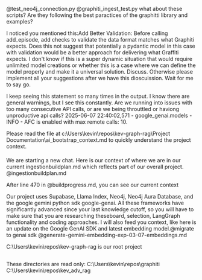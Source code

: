 @test_neo4j_connection.py @graphiti_ingest_test.py what about these scripts? Are
they following the best paractices of the graphitti library and examples?

I noticed you mentioned this:Add Better Validation: Before calling add_episode,
add checks to validate the data format matches what Graphiti expects. Does this
not suggest that potentially a pydantic model in this case with validation would
be a better approach for delivering what Graffiti expects. I don't know if this
is a super dynamic situation that would require unlimited model creations or
whether this is a case where we can define the model properly and make it a
universal solution. Discuss. Otherwise please implement all your suggestions
after we have this dioscuission. Wait for me to say go.

I keep seeing this statement so many times in the output. I know there are
general warnings, but I see this constantly. Are we running into issues with too
many consecutive API calls, or are we being throuttled or haviong unproductive
api calls? 2025-06-07 22:40:02,571 - google_genai.models - INFO - AFC is enabled
with max remote calls: 10.

Please read the file at c:\Users\kevin\repos\kev-graph-rag\Project
Documentation\ai_bootstrap_context.md to quickly understand the project context.

#### 

We are starting a new chat. Here is our context of where we are in our current
ingestionbuildplan.md which reflects part of our overall project.
@ingestionbuildplan.md

After line 470 in @buildprogress.md, you can see our current context

Our project uses Supabase, Llama Index, Neo4j, Neo4j Aura Database, and the
google gemini python sdk google-genai. All these frameworks have significantly
advanced since your last knowledge cutoff, so you will have to make sure that
you are researching theseboard, selection, LangGraph functionality and coding
approaches. I will also feed you context, like here is an update on the Google
GenAI SDK and latest embedding model.@migrate to genai sdk
@generate-gemini-embedding-exp-03-07-embeddings.md

C:\Users\kevin\repos\kev-graph-rag is our root project

## 

These directories are read only: C:\Users\kevin\repos\graphiti
C:\Users\kevin\repos\kev_adv_rag
